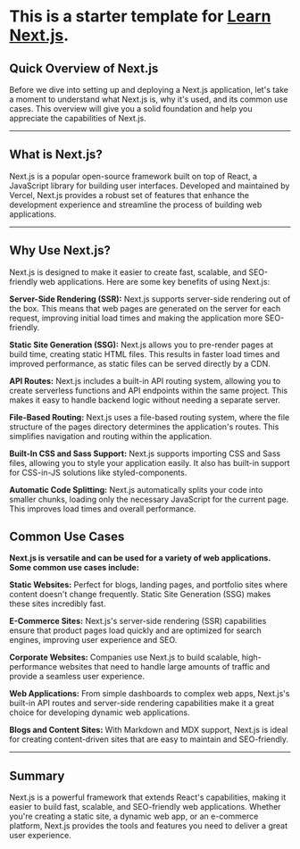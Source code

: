 This is a starter template for [Learn Next.js](https://nextjs.org/learn).
=======

## Quick Overview of Next.js ##

Before we dive into setting up and deploying a Next.js application, let's take a moment to understand what Next.js is, why it's used, and its common use cases. This overview will give you a solid foundation and help you appreciate the capabilities of Next.js.

---

## What is Next.js? ##
Next.js is a popular open-source framework built on top of React, a JavaScript library for building user interfaces. Developed and maintained by Vercel, Next.js provides a robust set of features that enhance the development experience and streamline the process of building web applications.

---

## Why Use Next.js? ##
Next.js is designed to make it easier to create fast, scalable, and SEO-friendly web applications. Here are some key benefits of using Next.js:

**Server-Side Rendering (SSR):** Next.js supports server-side rendering out of the box. This means that web pages are generated on the server for each request, improving initial load times and making the application more SEO-friendly.

**Static Site Generation (SSG):** Next.js allows you to pre-render pages at build time, creating static HTML files. This results in faster load times and improved performance, as static files can be served directly by a CDN.

**API Routes:** Next.js includes a built-in API routing system, allowing you to create serverless functions and API endpoints within the same project. This makes it easy to handle backend logic without needing a separate server.

**File-Based Routing:** Next.js uses a file-based routing system, where the file structure of the pages directory determines the application's routes. This simplifies navigation and routing within the application.

**Built-In CSS and Sass Support:** Next.js supports importing CSS and Sass files, allowing you to style your application easily. It also has built-in support for CSS-in-JS solutions like styled-components.

**Automatic Code Splitting:** Next.js automatically splits your code into smaller chunks, loading only the necessary JavaScript for the current page. This improves load times and overall performance.

## Common Use Cases ##

**Next.js is versatile and can be used for a variety of web applications. Some common use cases include:**

**Static Websites:** Perfect for blogs, landing pages, and portfolio sites where content doesn't change frequently. Static Site Generation (SSG) makes these sites incredibly fast.

**E-Commerce Sites:** Next.js's server-side rendering (SSR) capabilities ensure that product pages load quickly and are optimized for search engines, improving user experience and SEO.

**Corporate Websites:** Companies use Next.js to build scalable, high-performance websites that need to handle large amounts of traffic and provide a seamless user experience.

**Web Applications:** From simple dashboards to complex web apps, Next.js's built-in API routes and server-side rendering capabilities make it a great choice for developing dynamic web applications.

**Blogs and Content Sites:** With Markdown and MDX support, Next.js is ideal for creating content-driven sites that are easy to maintain and SEO-friendly.

---

## Summary ##

Next.js is a powerful framework that extends React's capabilities, making it easier to build fast, scalable, and SEO-friendly web applications. Whether you're creating a static site, a dynamic web app, or an e-commerce platform, Next.js provides the tools and features you need to deliver a great user experience.

